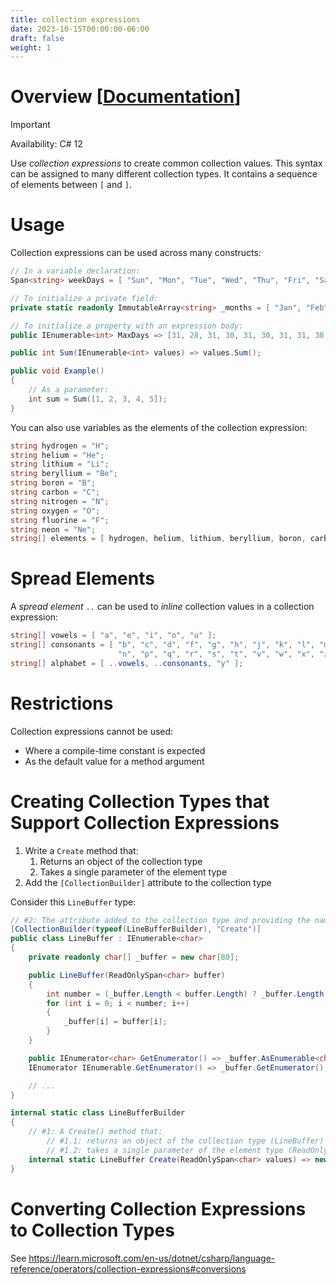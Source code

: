 ```yaml
---
title: collection expressions
date: 2023-10-15T00:00:00-06:00
draft: false
weight: 1
---
```


# Overview [[Documentation](https://learn.microsoft.com/en-us/dotnet/csharp/language-reference/operators/collection-expressions)]  
> [!IMPORTANT]
> Availability: C# 12

Use *collection expressions* to create common collection values. This syntax can be assigned to many different collection types. It contains
a sequence of elements between `[` and `]`.

# Usage
Collection expressions can be used across many constructs:
```cs
// In a variable declaration:
Span<string> weekDays = [ "Sun", "Mon", "Tue", "Wed", "Thu", "Fri", "Sat" ];
```
```cs
// To initialize a private field:
private static readonly ImmutableArray<string> _months = [ "Jan", "Feb", "Mar", "Apr", "May", "Jun", "Jul", "Aug", "Sep", "Oct", "Nov", "Dec" ];

// To initialize a property with an expression body:
public IEnumerable<int> MaxDays => [31, 28, 31, 30, 31, 30, 31, 31, 30, 31, 30, 31 ];

public int Sum(IEnumerable<int> values) => values.Sum();

public void Example()
{
    // As a parameter:
    int sum = Sum([1, 2, 3, 4, 5]);
}
```

You can also use variables as the elements of the collection expression:
```cs
string hydrogen = "H";
string helium = "He";
string lithium = "Li";
string beryllium = "Be";
string boron = "B";
string carbon = "C";
string nitrogen = "N";
string oxygen = "O";
string fluorine = "F";
string neon = "Ne";
string[] elements = [ hydrogen, helium, lithium, beryllium, boron, carbon, nitrogen, oxygen, fluorine, neon ];
```

# Spread Elements
A *spread element* `..` can be used to *inline* collection values in a collection expression:
```cs
string[] vowels = [ "a", "e", "i", "o", "u" ];
string[] consonants = [ "b", "c", "d", "f", "g", "h", "j", "k", "l", "m",
                        "n", "p", "q", "r", "s", "t", "v", "w", "x", "z" ];
string[] alphabet = [ ..vowels, ..consonants, "y" ];
```

# Restrictions
Collection expressions cannot be used:
* Where a compile-time constant is expected
* As the default value for a method argument

# Creating Collection Types that Support Collection Expressions
1. Write a `Create` method that:
   1. Returns an object of the collection type
   2. Takes a single parameter of the element type
2. Add the `[CollectionBuilder]` attribute to the collection type

Consider this `LineBuffer` type:
```cs {hl_lines=2}
// #2: The attribute added to the collection type and providing the name of the Create method as a parameter:
[CollectionBuilder(typeof(LineBufferBuilder), "Create")]
public class LineBuffer : IEnumerable<char>
{
    private readonly char[] _buffer = new char[80];

    public LineBuffer(ReadOnlySpan<char> buffer)
    {
        int number = (_buffer.Length < buffer.Length) ? _buffer.Length : buffer.Length;
        for (int i = 0; i < number; i++)
        {
            _buffer[i] = buffer[i];
        }
    }

    public IEnumerator<char> GetEnumerator() => _buffer.AsEnumerable<char>().GetEnumerator();
    IEnumerator IEnumerable.GetEnumerator() => _buffer.GetEnumerator();

    // ...
}
```

```cs {hl_lines=6}
internal static class LineBufferBuilder
{
    // #1: A Create() method that:
        // #1.1: returns an object of the collection type (LineBuffer)
        // #1.2: takes a single parameter of the element type (ReadOnlySpan<char>) 
    internal static LineBuffer Create(ReadOnlySpan<char> values) => new LineBuffer(values);
}
```

# Converting Collection Expressions to Collection Types
See https://learn.microsoft.com/en-us/dotnet/csharp/language-reference/operators/collection-expressions#conversions